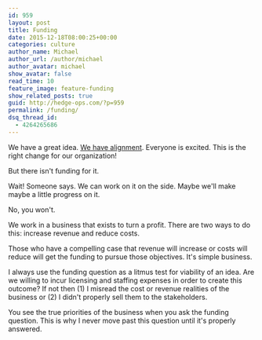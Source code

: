 ```yaml
---
id: 959
layout: post
title: Funding
date: 2015-12-18T08:00:25+00:00
categories: culture
author_name: Michael
author_url: /author/michael
author_avatar: michael
show_avatar: false
read_time: 10
feature_image: feature-funding
show_related_posts: true 
guid: http://hedge-ops.com/?p=959
permalink: /funding/
dsq_thread_id:
  - 4264265686
---
```

We have a great idea. [We have alignment](/alignment/). Everyone is excited. This is the right change for our organization!

But there isn't funding for it.

Wait! Someone says. We can work on it on the side. Maybe we'll make maybe a little progress on it.

No, you won't.<!--more-->

We work in a business that exists to turn a profit. There are two ways to do this: increase revenue and reduce costs.

Those who have a compelling case that revenue will increase or costs will reduce will get the funding to pursue those objectives. It's simple business.

I always use the funding question as a litmus test for viability of an idea. Are we willing to incur licensing and staffing expenses in order to create this outcome? If not then (1) I misread the cost or revenue realities of the business or (2) I didn't properly sell them to the stakeholders.

You see the true priorities of the business when you ask the funding question. This is why I never move past this question until it's properly answered.
